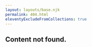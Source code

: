 ```yaml
---
layout: layouts/base.njk
permalink: 404.html
eleventyExcludeFromCollections: true
---
```


<section class="hero">
  <div class="site-width">
    <h1>Content not found.</h1>
  </div>
</section>